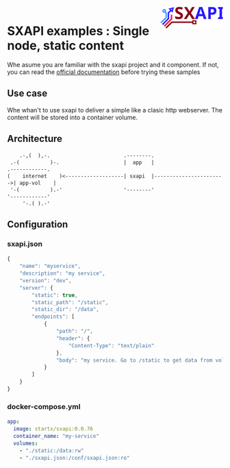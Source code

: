 <img align="right" height="50" src="https://raw.githubusercontent.com/startxfr/sxapi-core/dev/docs/assets/logo.svg?sanitize=true">

# SXAPI examples : Single node, static content

Whe asume you are familiar with the sxapi project and it component. If not, you can
read the [official documentation](https://github.com/startxfr/sxapi-core/README.md) before
trying these samples

## Use case

Whe whan't to use sxapi to deliver a simple like a clasic http webserver. The content will 
be stored into a container volume.

## Architecture

```
    .-,(  ),-.                        .--------.
 .-(          )-.                     |  app   |                        .------------.
(    internet    )<-------------------| sxapi  |----------------------->| app-vol    |
 '-(          ).-'                    '--------'                        '------------'
     '-.( ).-'    

```

## Configuration

### sxapi.json

```javascript
{
    "name": "myservice",
    "description": "my service",
    "version": "dev",
    "server": {
        "static": true,
        "static_path": "/static",
        "static_dir": "/data",
        "endpoints": [
            {
                "path": "/",
                "header": {
                    "Content-Type": "text/plain"
                },
                "body": "my service. Go to /static to get data from volume"
            }
        ]
    }
}

```

### docker-compose.yml

```yaml
app:
  image: startx/sxapi:0.0.76
  container_name: "my-service"
  volumes:
    - "./static:/data:rw"
    - "./sxapi.json:/conf/sxapi.json:ro"
```